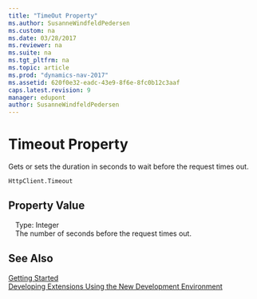 ```yaml
---
title: "TimeOut Property"
ms.author: SusanneWindfeldPedersen
ms.custom: na
ms.date: 03/28/2017
ms.reviewer: na
ms.suite: na
ms.tgt_pltfrm: na
ms.topic: article
ms.prod: "dynamics-nav-2017"
ms.assetid: 620f0e32-eadc-43e9-8f6e-8fc0b12c3aaf
caps.latest.revision: 9
manager: edupont
author: SusanneWindfeldPedersen
---
```


# Timeout Property
Gets or sets the duration in seconds to wait before the request times out.

```
HttpClient.Timeout
```

## Property Value
&emsp;Type: Integer  
&emsp;The number of seconds before the request times out.

## See Also
[Getting Started](newdev-get-started.md)  
[Developing Extensions Using the New Development Environment](newdev-dev-overview.md)